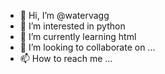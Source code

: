 - 👋 Hi, I’m @watervagg
- 👀 I’m interested in python
- 🌱 I’m currently learning html
- 💞️ I’m looking to collaborate on ...
- 📫 How to reach me ...

<!---
watervagg/watervagg is a ✨ special ✨ repository because its `README.md` (this file) appears on your GitHub profile.
You can click the Preview link to take a look at your changes.
--->
